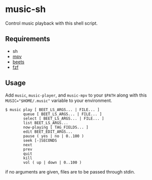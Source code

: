 # music-sh
Control music playback with this shell script.

## Requirements

- sh
- [mpv](https://github.com/mpv-player/mpv)
- [beets](https://github.com/sampsyo/beets)
- [fzf](https://github.com/junegunn/fzf)


## Usage

Add `music`, `music-player`, and `music-mpv` to your `$PATH` along with this
`MUSIC="$HOME/.music"` variable to your environment.

    $ music play [ BEET_LS_ARGS... | FILE... ]
            queue [ BEET_LS_ARGS... | FILE... ]
            select [ BEET_LS_ARGS... | FILE... ]
            list BEET_LS_ARGS...
            now-playing [ TAG_FIELDS... ]
            edit BEET_EDIT_ARGS...
            pause ( yes | no | 0..100 )
            seek [-]SECONDS
            next
            prev
            quit
            kill
            vol ( up | down | 0..100 )

if no arguments are given, files are to be passed through stdin.
